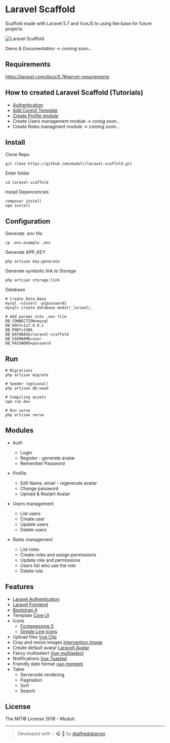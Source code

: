 # Laravel Scaffold
Scaffold made with Laravel 5.7 and VueJS to using like base for future projects.

![Laravel Scaffold](https://github.com/modulr/laravel-scaffold/blob/master/public/img/laravel-scaffold.jpg)


Demo & Documentation -> _coming soon..._

## Requirements

https://laravel.com/docs/5.7#server-requirements


## How to created Laravel Scaffold (Tutorials)


- [Authentication](https://link.medium.com/YsYZ4TJ1wR)
- [Add CoreUI Template](https://link.medium.com/mlq1D5N1wR)
- [Create Profile module](https://link.medium.com/e8EbuVR1wR)
- Create Users management module -> _comig soon..._
- Create Roles managment module -> _coming soon..._


## Install

Clone Repo

```
git clone https://github.com/modulr/laravel-scaffold.git
```

Enter folder
```
cd laravel-scaffold
```

Install Depencencies
```
composer install
npm install
```


## Configuration

Generate .env file
```
cp .env.example .env
```

Generate APP_KEY
```
php artisan key:generate
```

Generate symbolic link to Storage
```
php artisan storage:link
```

Database

```
# Create Data Base
mysql -u{user} -p{password}
mysql> create database modulr_laravel;
```

```
# Add params into .env file
DB_CONNECTION=mysql
DB_HOST=127.0.0.1
DB_PORT=3306
DB_DATABASE=laravel-scaffold
DB_USERNAME=user
DB_PASSWORD=password
```


## Run

```
# Migrations
php artisan migrate

# Seeder (optional)
php artisan db:seed

# Compiling assets
npm run dev

# Run serve
php artisan serve
```


## Modules

- Auth
  - Login
  - Register - generate avatar
  - Remember Password

- Profile 
  - Edit Name, email - regenerate avatar
  - Change password
  - Upload & Restart Avatar

- Users management
    - List users
    - Create user
    - Update users
    - Delete users
 
- Roles management
    - List roles
    - Create roles and assign permissions
    - Update role and permissions
    - Users list who use the role
    - Delete role
    

## Features

- [Laravel Authentication](https://laravel.com/docs/5.7/authentication)
- [Laravel Frontend](https://laravel.com/docs/5.7/frontend)
- [Bootstrap 4](https://getbootstrap.com/)
- Template [Core UI](https://coreui.io/)
- Icons
    - [Fontawesome 5](https://fontawesome.com/)
    - [Simple Line Icons](http://simplelineicons.com/)
- Upload files [Vue Clip](https://vueclip.adonisjs.com/)
- Crop and resize images [Intervention Image](http://image.intervention.io/) 
- Create default avatar [Laravolt Avatar](https://github.com/laravolt/avatar) 
- Fancy multiselect [Vue-multiselect](https://vue-multiselect.js.org/)
- Notifications [Vue Toasted](https://shakee93.github.io/vue-toasted/)
- Friendly date format [vue-moment](https://github.com/brockpetrie/vue-moment#readme)
- Table
    - Serverside rendering
    - Pagination
    - Sort
    - Search


## License

The MIT© License 2018 - Modulr.

---

> Developed with :bulb: :headphones: :beer: by [@alfredobarron](https://github.com/alfredobarron)
